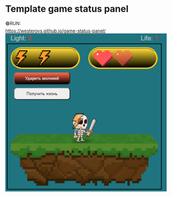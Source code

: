 # Template game status panel
🟢RUN:<br>
https://westerovs.github.io/game-status-panel/
<br>
<img src="cover.png">
